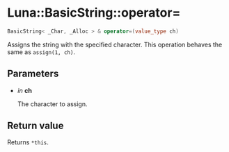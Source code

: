 # Luna::BasicString::operator=

```c++
BasicString< _Char, _Alloc > & operator=(value_type ch)
```

Assigns the string with the specified character. This operation behaves the same as `assign(1, ch)`. 



## Parameters
* *in* **ch**

    The character to assign. 

## Return value
Returns `*this`. 

